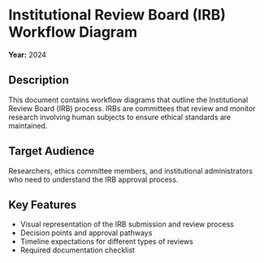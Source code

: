 # Institutional Review Board (IRB) Workflow Diagram

**Year:** 2024

## Description
This document contains workflow diagrams that outline the Institutional Review Board (IRB) process. IRBs are committees that review and monitor research involving human subjects to ensure ethical standards are maintained.

## Target Audience
Researchers, ethics committee members, and institutional administrators who need to understand the IRB approval process.

## Key Features
- Visual representation of the IRB submission and review process
- Decision points and approval pathways
- Timeline expectations for different types of reviews
- Required documentation checklist
